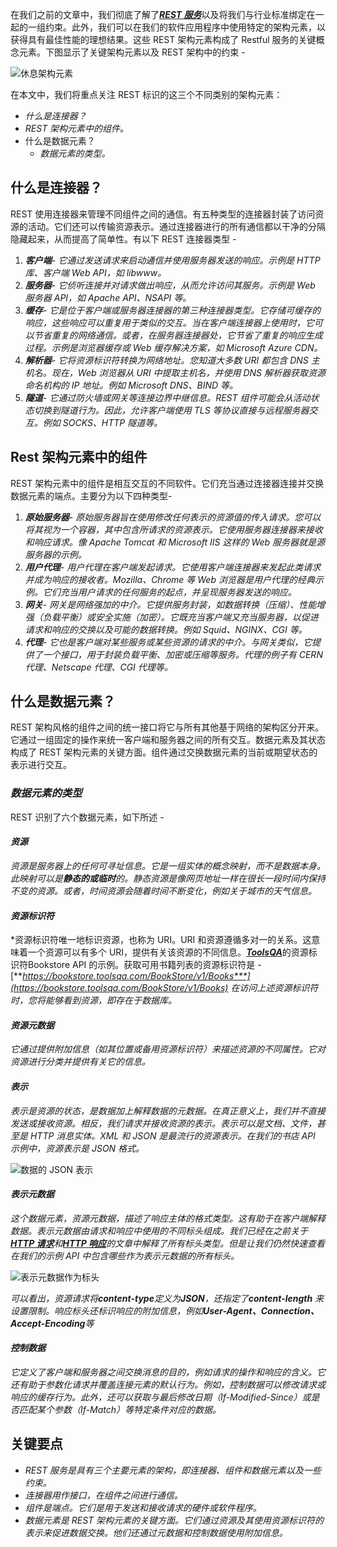 在我们之前的文章中，我们彻底了解了[***REST 服务***](https://www.toolsqa.com/rest-assured/what-is-rest/)以及将我们与行业标准绑定在一起的一组约束。此外，我们可以在我们的软件应用程序中使用特定的架构元素，以获得具有最佳性能的理想结果。这些 REST 架构元素构成了 Restful 服务的关键概念元素。下图显示了关键架构元素以及 REST 架构中的约束 -

![休息架构元素](https://toolsqa.com/gallery/Rest%20Assured/1.Rest%20Architectural%20Elements.png)

在本文中，我们将重点关注 REST 标识的这三个不同类别的架构元素：

-   *什么是连接器？*
-   *REST 架构元素中的组件。*
-   什么是数据元素？
    -   *数据元素的类型。*

## 什么是连接器？

REST 使用连接器来管理不同组件之间的通信。有五种类型的连接器封装了访问资源的活动。它们还可以传输资源表示。通过连接器进行的所有通信都以干净的分隔隐藏起来，从而提高了简单性。有以下 REST 连接器类型 -

1.  ***客户端**- 它通过发送请求来启动通信并使用服务器发送的响应。示例是 HTTP 库、客户端 Web API，如 libwww。*
2.  ***服务器**- 它侦听连接并对请求做出响应，从而允许访问其服务。示例是 Web 服务器 API，如 Apache API、NSAPI 等。*
3.  ***缓存**- 它是位于客户端或服务器连接器的第三种连接器类型。它存储可缓存的响应，这些响应可以重复用于类似的交互。当在客户端连接器上使用时，它可以节省重复的网络通信。或者，在服务器连接器处，它节省了重复的响应生成过程。示例是浏览器缓存或 Web 缓存解决方案，如 Microsoft Azure CDN。*
4.  ***解析器**- 它将资源标识符转换为网络地址。您知道大多数 URI 都包含 DNS 主机名。现在，Web 浏览器从 URI 中提取主机名，并使用 DNS 解析器获取资源命名机构的 IP 地址。例如 Microsoft DNS、BIND 等。*
5.  ***隧道**- 它通过防火墙或网关等连接边界中继信息。REST 组件可能会从活动状态切换到隧道行为。因此，允许客户端使用 TLS 等协议直接与远程服务器交互。例如 SOCKS、HTTP 隧道等。*

## Rest 架构元素中的组件

REST 架构元素中的组件是相互交互的不同软件。它们充当通过连接器连接并交换数据元素的端点。主要分为以下四种类型-

1.  ***原始服务器**- 原始服务器旨在使用修改任何表示的资源值的传入请求。您可以将其视为一个容器，其中包含所请求的资源表示。它使用服务器连接器来接收和响应请求。像 Apache Tomcat 和 Microsoft IIS 这样的 Web 服务器就是源服务器的示例。*
2.  ***用户代理**- 用户代理在客户端发起请求。它使用客户端连接器来发起此类请求并成为响应的接收者。Mozilla、Chrome 等 Web 浏览器是用户代理的经典示例。它们充当用户请求的任何服务的起点，并呈现服务器发送的响应。*
3.  ***网关**- 网关是网络强加的中介。它提供服务封装，如数据转换（压缩）、性能增强（负载平衡）或安全实施（加密）。它既充当客户端又充当服务器，以促进请求和响应的交换以及可能的数据转换。例如 Squid、NGINX、CGI 等。*
4.  ***代理**- 它也是客户端对某些服务或某些资源的请求的中介。与网关类似，它提供了一个接口，用于封装负载平衡、加密或压缩等服务。代理的例子有 CERN 代理、Netscape 代理、CGI 代理等。*

## 什么是数据元素？

REST 架构风格的组件之间的统一接口将它与所有其他基于网络的架构区分开来。它通过一组固定的操作来统一客户端和服务器之间的所有交互。数据元素及其状态构成了 REST 架构元素的关键方面。组件通过交换数据元素的当前或期望状态的表示进行交互。

### ***数据元素的类型***

REST 识别了六个数据元素，如下所述 -

#### ***资源***

*资源是服务器上的任何可寻址信息。它是一组实体的概念映射，而不是数据本身。此映射可以是**静态的或临时**的。静态资源是像网页地址一样在很长一段时间内保持不变的资源。或者，时间资源会随着时间不断变化，例如关于城市的天气信息。*

#### ***资源标识符***

*资源标识符唯一地标识资源，也称为 URI。URI 和资源遵循多对一的关系。这意味着一个资源可以有多个 URI，提供有关该资源的不同信息。[***ToolsQA***](https://demoqa.com/swagger/)的资源标识符Bookstore API 的示例。获取可用书籍列表的资源标识符是 - [***https://bookstore.toolsqa.com/BookStore/v1/Books***](https://bookstore.toolsqa.com/BookStore/v1/Books) 在访问上述资源标识符时，您将能够看到资源，即存在于数据库。*

#### ***资源元数据***

*它通过提供附加信息（如其位置或备用资源标识符）来描述资源的不同属性。它对资源进行分类并提供有关它的信息。*

#### ***表示***

*表示是资源的状态，是数据加上解释数据的元数据。在真正意义上，我们并不直接发送或接收资源。相反，我们请求并接收资源的表示。表示可以是文档、文件，甚至是 HTTP 消息实体。XML 和 JSON 是最流行的资源表示。在我们的书店 API 示例中，资源表示是 JSON 格式。*

![数据的 JSON 表示](https://toolsqa.com/gallery/Rest%20Assured/2.JSON%20Representation%20of%20data.jpg)

#### ***表示元数据***

*这个数据元素，资源元数据，描述了响应主体的格式类型。这有助于在客户端解释数据。表示元数据由请求和响应中使用的不同标头组成。我们已经在之前关于[**HTTP 请求**](https://www.toolsqa.com/client-server/http-request/)和[**HTTP 响应**](https://www.toolsqa.com/client-server/http-response/)的文章中解释了所有标头类型。但是让我们仍然快速查看在我们的示例 API 中包含哪些作为表示元数据的所有标头。*

![表示元数据作为标头](https://toolsqa.com/gallery/Rest%20Assured/3.Representation%20metadata%20as%20headers.jpg)

*可以看出，资源请求将**content-type**定义为**JSON**，还指定了**content-length** 来设置限制。响应标头还标识响应的附加信息，例如**User-Agent、Connection、Accept-Encoding**等*

#### ***控制数据***

*它定义了客户端和服务器之间交换消息的目的，例如请求的操作和响应的含义。它还有助于参数化请求并覆盖连接元素的默认行为。例如，控制数据可以修改请求或响应的缓存行为。此外，还可以获取与最后修改日期（If-Modified-Since）或是否匹配某个参数（If-Match）等特定条件对应的数据。*

## 关键要点

-   *REST 服务是具有三个主要元素的架构，即连接器、组件和数据元素以及一些约束。*
-   *连接器用作接口，在组件之间进行通信。*
-   *组件是端点。它们是用于发送和接收请求的硬件或软件程序。*
-   *数据元素是 REST 架构元素的关键方面。它们通过资源及其使用资源标识符的表示来促进数据交换。他们还通过元数据和控制数据使用附加信息。*